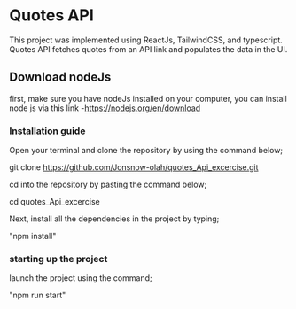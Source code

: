 # Quotes API

This project was implemented using ReactJs, TailwindCSS, and typescript. Quotes API fetches quotes from an API link and populates the data in the UI.

## Download nodeJs

first, make sure you have nodeJs installed on your computer, you can install node js via this link -https://nodejs.org/en/download

### Installation guide

Open your terminal and clone the repository by using the command below;

git clone https://github.com/Jonsnow-olah/quotes_Api_excercise.git

cd into the repository by pasting the command below;

cd quotes_Api_excercise

Next, install all the dependencies in the project by typing;

"npm install"

### starting up the project

launch the project using the command;

"npm run start"
